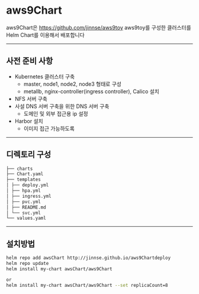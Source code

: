 # aws9Chart
aws9Chart은 https://github.com/jinnse/aws9toy aws9toy를 구성한 클러스터를 Helm Chart를 이용해서 배포합니다 

---

## 사전 준비 사항
- Kubernetes 클러스터 구축
  - master, node1, node2, node3 형태로 구성
  - metallb, nginx-controller(ingress controller), Calico 설치
- NFS 서버 구축
- 사설 DNS 서버 구축을 위한 DNS 서버 구축
  - 도메인 및 외부 접근용 ip 설정
- Harbor 설치
  - 이미지 접근 가능하도록

---

## 디렉토리 구성
```bash
├── charts
├── Chart.yaml
├── templates
│ ├── deploy.yml
│ ├── hpa.yml
│ ├── ingress.yml
│ ├── pvc.yml
│ ├── README.md
│ └── svc.yml
└── values.yaml
```

---

## 설치방법
```bash
helm repo add awsChart http://jinnse.github.io/aws9Chartdeploy
helm repo update
helm install my-chart awsChart/aws9Chart

or
helm install my-chart awsChart/aws9Chart --set replicaCount=8

